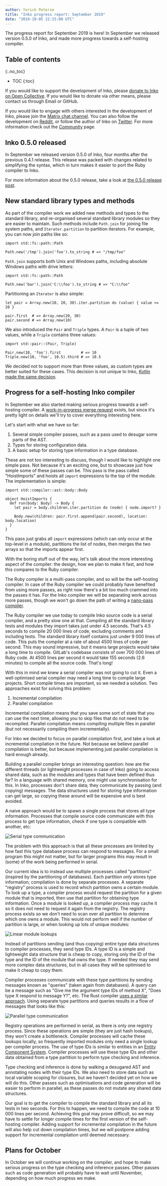 ```yaml
---
author: Yorick Peterse
title: "Inko progress report: September 2019"
date: "2019-10-05 22:15:00 UTC"
---
```


The progress report for September 2019 is here! In September we released version
0.5.0 of Inko, and made more progress towards a self-hosting compiler.

<!-- READ MORE -->

## Table of contents
{:.no_toc}

* TOC
{:toc}

If you would like to support the development of Inko, please [donate to Inko on
Open Collective](https://opencollective.com/inko-lang). If you would like to
donate via other means, please contact us through Email or GitHub.

If you would like to engage with others interested in the development of Inko,
please join the [Matrix chat
channel](https://riot.im/app/#/room/#inko-lang:matrix.org). You can also follow
the development on [Reddit](https://www.reddit.com/r/inko/), or follow the
author of Inko on [Twitter](https://archive.is/6LWOm). For more
information check out the [Community](/community) page.

## Inko 0.5.0 released

In September we released version 0.5.0 of Inko, four months after the previous
0.4.1 release. This release was packed with changes related to simplifying the
syntax, which in turn makes it easier to port the Ruby compiler to Inko.

For more information about the 0.5.0 release, take a look at [the 0.5.0 release
post](/news/inko-0-5-0-has-been-released/).

## New standard library types and methods

As part of the compiler work we added new methods and types to the standard
library, and re-organised several standard library modules so they are easier to
maintain. Such methods include `Path.join` for joining file system paths, and
`Iterator.partition` to partition iterators. For example, you can now join paths
like so:

```inko
import std::fs::path::Path

Path.new('/tmp').join('foo').to_string # => "/tmp/foo"
```

`Path.join` supports both Unix and Windows paths, including absolute Windows
paths with drive letters:

```inko
import std::fs::path::Path

Path.new('bar').join('C:\\foo').to_string # => "C:\\foo"
```

Partitioning an `Iterator` is also simple:

```inko
let pair = Array.new(10, 20, 30).iter.partition do (value) { value >= 20 }

pair.first  # => Array.new(20, 30)
pair.second # => Array.new(10)
```

We also introduced the `Pair` and `Triple` types. A `Pair` is a tuple of two
values, while a `Triple` contains three values:

```inko
import std::pair::(Pair, Triple)

Pair.new(10, 'foo').first         # => 10
Triple.new(10, 'foo', 10.5).third # => 10.5
```

We decided not to support more than three values, as custom types are better
suited for these cases. This decision is not unique to Inko, [Kotlin made the
same decision](https://blog.jetbrains.com/kotlin/migrating-tuples/).

## Progress for a self-hosting Inko compiler

In September we also started making serious progress towards a self-hosting
compiler. A [work-in-progress merge
request](https://gitlab.com/inko-lang/inko/merge_requests/81) exists, but since
it's pretty light on details we'll try to cover everything interesting here.

Let's start with what we have so far:

1. Several simple compiler passes, such as a pass used to desugar some parts of
   the AST.
1. Types for storing configuration data.
1. A basic setup for storing type information in a type database.

These are not too interesting to discuss, though I would like to highlight one
simple pass. Not because it's an exciting one, but to showcase just how simple
some of these passes can be. This pass is the pass called "HoistImports" and
hoists all `import` expressions to the top of the module. The implementation is
simple:

```inko
import std::compiler::ast::body::Body

object HoistImports {
  def run(body: Body) -> Body {
    let pair = body.children.iter.partition do (node) { node.import? }

    Body.new(children: pair.first.append(pair.second), location: body.location)
  }
}
```

This pass just grabs all `import` expressions (which can only occur at the
top-level in a module), partitions the list of nodes, then merges the two arrays
so that the imports appear first.

With the boring stuff out of the way, let's talk about the more interesting
aspect of the compiler: the design, how we plan to make it fast, and how this
compares to the Ruby compiler.

The Ruby compiler is a multi-pass compiler, and so will be the self-hosting
compiler. In case of the Ruby compiler we could probably have benefited from
using more passes, as right now there's a bit too much crammed into the passes
it has. For the Inko compiler we will be separating work across more passes,
though we won't go down the path of writing a [nano-pass
compiler](https://nanopass.org/).

The Ruby compiler we use today to compile Inko source code is a serial compiler,
and a pretty slow one at that. Compiling all the standard library tests and
modules they import takes just under 4.5 seconds. That's 4.5 seconds to compile
20 000 lines of code, excluding comments and including tests. The standard
library itself contains just under 9 000 lines of code. This puts the compiler
at a rate of about 4500 lines of code per second. This may sound impressive, but
it means large projects would take a long time to compile. GitLab's codebase
consists of over 700 000 lines of Ruby code. At 4500 lines per second it would
take 155 seconds (2.6 minutes) to compile all the source code. That's long!

With this in mind we knew a serial compiler was not going to cut it. Even a
well optimised serial compiler may need a long time to compile large projects.
Short compile times are important, so we needed a solution. Two approaches exist
for solving this problem:

1. Incremental compilation
1. Parallel compilation

Incremental compilation means that you save some sort of state that you can use
the next time, allowing you to skip files that do not need to be recompiled.
Parallel compilation means compiling multiple files in parallel (but not
necessarily compiling them incrementally).

For Inko we decided to focus on parallel compilation first, and take a look at
incremental compilation in the future. Not because we believe parallel
compilation is better, but because implementing just parallel compilation is
hard enough already.

Building a parallel compiler brings an interesting question: how are the
different threads (or lightweight processes in case of Inko) going to access
shared data, such as the modules and types that have been defined thus far? In a
language with shared memory, one might use synchronisation for this. In Inko,
processes don't share data; they communicate by passing (and copying) messages.
The data structures used for storing type information can get large, so copying
these around will be expensive and is best avoided.

A naive approach would be to spawn a single process that stores all type
information. Processes that compile source code communicate with this process to
get type information, check if one type is compatible with another, etc:

![Serial type communication](/images/september-2019-progress-report/serial.svg)

The problem with this approach is that all these processes are limited by how
fast this type database process can respond to messages. For a small program
this might not matter, but for larger programs this may result in (some) of the
work being performed in serial.

Our current idea is to instead use multiple processes called "partitions"
(inspired by the partitioning of databases). Each partition _only_ stores type
information; compilation is done by separate processes. A separate "registry"
process is used to record which partition owns a certain module. To look up a
type, a compiler process would request the partition for a given module that is
imported, then use that partition for obtaining type information. Once a module
is looked up, a compiler process may cache it so it does not need to request it
again from the registry. The registry process exists so we don't need to scan
over all partition to determine which one owns a module. This would not perform
well if the number of partition is large, or when looking up lots of unique
modules:

![Linear module lookups](/images/september-2019-progress-report/modules.svg)

Instead of partitions sending (and thus copying) entire type data structures to
compiler processes, they send type IDs. A type ID is a simple and lightweight
data structure that is cheap to copy, storing only the ID of the type and the ID
of the module that owns the type. If needed they may send more complex data
structures, but in all cases they will be optimised to make it cheap to copy
them.

Compiler processes communicate with these type partitions by sending messages
known as "queries" (taken again from databases). A query can be a message such
as "Give me the argument type IDs of method X", "Does type X respond to message
Y?", etc. The Rust compiler [uses a similar
approach](https://rust-lang.github.io/rustc-guide/query.html). Using separate
type partitions and queries results in a flow of messages that looks like this:

![Parallel type communication](/images/september-2019-progress-report/parallel.svg)

Registry operations are performed in serial, as there is only one registry
process. Since these operations are simple (they are just hash lookups), they
won't create a bottleneck. Compiler processes will cache these lookups locally,
so frequently imported modules only need a single lookup per compiler process.
The use of type IDs is similar to entities in an [Entity Component
System](https://en.wikipedia.org/wiki/Entity_component_system). Compiler
processes will use these type IDs and other data obtained from a type partition
to perform type checking and inference.

Type checking and inference is done by walking a desugared AST and annotating
nodes with their type IDs. We also need to store data such as local variable
scoping for closures, but we haven't decided yet on how we will do this. Other
passes such as optimisations and code generation will be easier to perform in
parallel, as these passes do not mutate any shared data structures.

Our goal is to get the compiler to compile the standard library and all its
tests in two seconds. For this to happen, we need to compile the code at 10 000
lines per second. Achieving this goal may prove difficult, so we may have to
settle for longer compile times for the first version of the self-hosting
compiler. Adding support for incremental compilation in the future will
also help cut down compilation times, but we will postpone adding support for
incremental compilation until deemed necessary.

## Plans for October

In October we will continue working on the compiler, and hope to make serious
progress on the type checking and inference passes. Other passes such as code
generation will probably have to wait until November, depending on how much
progress we make.
